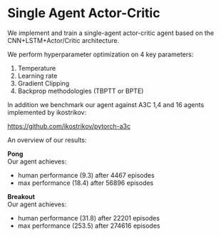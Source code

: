 # Single Agent Actor-Critic 

We implement and train a single-agent actor-critic agent based on the CNN+LSTM+Actor/Critic architecture.

We perform hyperparameter optimization on 4 key parameters:

1.	Temperature
2.	Learning rate
3.	Gradient Clipping
4.	Backprop methodologies (TBPTT or BPTE)

In addition we benchmark our agent against A3C 1,4 and 16 agents implemented by ikostrikov:

https://github.com/ikostrikov/pytorch-a3c

An overview of our results:

**Pong**  
Our agent achieves:
* human performance (9.3) after 4467 episodes  
* max performance (18.4) after 56896 episodes

**Breakout**  
Our agent achieves:
* human performance (31.8) after 22201 episodes  
* max performance (253.5) after 274616 episodes


